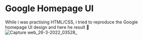 # Google Homepage UI

While i was practising HTML/CSS, i tried to reproduce the Google homepage UI design and here he result 🧑
![Capture web_26-3-2022_03528_](https://user-images.githubusercontent.com/69805539/160214787-16ce3204-268d-45f0-b655-807c448d05b1.jpeg)
